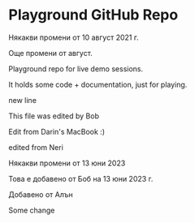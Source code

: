 # Playground GitHub Repo

Някакви промени от 10 август 2021 г.

Още промени от август.

Playground repo for live demo sessions.

It holds some code + documentation, just for playing.

new line

This file was edited by Bob

Edit from Darin's MacBook :)

edited from Neri

Някакви промени от 13 юни 2023

Това е добавено от Боб на 13 юни 2023 г.

Добавено от Алън

Some change
